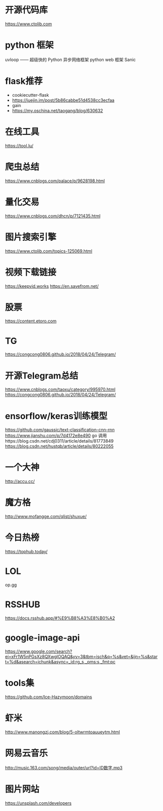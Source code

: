 # 开源代码库
https://www.ctolib.com

# python 框架
uvloop —— 超级快的 Python 异步网络框架
python web 框架 Sanic
# flask推荐
- cookiecutter-flask
- https://juejin.im/post/5b86cabbe51d4538cc3ecfaa
- gain
- https://my.oschina.net/taogang/blog/630632

# 在线工具
https://tool.lu/

# 爬虫总结
https://www.cnblogs.com/palace/p/9628198.html

# 量化交易
https://www.cnblogs.com/dhcn/p/7121435.html

# 图片搜索引擎
https://www.ctolib.com/topics-125069.html

# 视频下载链接
https://keepvid.works
https://en.savefrom.net/

# 股票
https://content.etoro.com

# TG
https://congcong0806.github.io/2018/04/24/Telegram/

# 开源Telegram总结
https://www.cnblogs.com/taoxu/category/995970.html
https://congcong0806.github.io/2018/04/24/Telegram/

# ensorflow/keras训练模型
https://github.com/gaussic/text-classification-cnn-rnn
https://www.jianshu.com/p/7d4172e8e490
go 调用https://blog.csdn.net/cdj0311/article/details/81773849
https://blog.csdn.net/hustqb/article/details/80222055

# 一个大神
http://accu.cc/

# 魔方格
http://www.mofangge.com/qlist/shuxue/

# 今日热榜
https://tophub.today/

# LOL
op.gg

# RSSHUB
https://docs.rsshub.app/#%E9%B8%A3%E8%B0%A2

# google-image-api
https://www.google.com/search?ei=xFr1W5nPGsXz8QXwgIOQAQ&yv=3&tbm=isch&q=%s&vet=&ijn=%s&start=%d&asearch=ichunk&async=_id:rg_s,_pms:s,_fmt:pc

# tools集
https://github.com/Ice-Hazymoon/domains

# 虾米
http://www.manongzj.com/blog/5-oltwrmtoauueytm.html

# 网易云音乐
http://music.163.com/song/media/outer/url?id=ID数字.mp3

# 图片网站 
https://unsplash.com/developers
